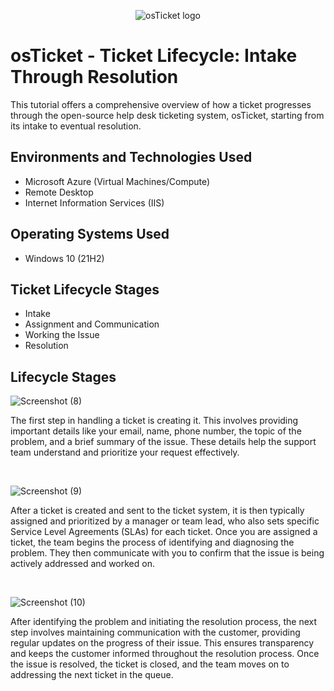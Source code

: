 <p align="center">
<img src="https://i.imgur.com/Clzj7Xs.png" alt="osTicket logo"/>
</p>

<h1>osTicket - Ticket Lifecycle: Intake Through Resolution</h1>
This tutorial offers a comprehensive overview of how a ticket progresses through the open-source help desk ticketing system, osTicket, starting from its intake to eventual resolution.<br />

<h2>Environments and Technologies Used</h2>

- Microsoft Azure (Virtual Machines/Compute)
- Remote Desktop
- Internet Information Services (IIS)

<h2>Operating Systems Used </h2>

- Windows 10</b> (21H2)

<h2>Ticket Lifecycle Stages</h2>

- Intake
- Assignment and Communication
- Working the Issue
- Resolution

<h2>Lifecycle Stages</h2>

![Screenshot (8)](https://github.com/user-attachments/assets/f264696b-93e2-44e1-8c08-448a6556b22a)

The first step in handling a ticket is creating it. This involves providing important details like your email, name, phone number, the topic of the problem, and a brief summary of the issue. These details help the support team understand and prioritize your request effectively.
</p>
<br />

![Screenshot (9)](https://github.com/user-attachments/assets/822ec369-4a39-45db-a303-fa3f7214b1d7)

After a ticket is created and sent to the ticket system, it is then typically assigned and prioritized by a manager or team lead, who also sets specific Service Level Agreements (SLAs) for each ticket. Once you are assigned a ticket, the team begins the process of identifying and diagnosing the problem. They then communicate with you to confirm that the issue is being actively addressed and worked on.
</p>
<br />

![Screenshot (10)](https://github.com/user-attachments/assets/51b1693e-398e-41c4-aa76-efb7b595aa2b)

After identifying the problem and initiating the resolution process, the next step involves maintaining communication with the customer, providing regular updates on the progress of their issue. This ensures transparency and keeps the customer informed throughout the resolution process. Once the issue is resolved, the ticket is closed, and the team moves on to addressing the next ticket in the queue.
</p>
<br />
